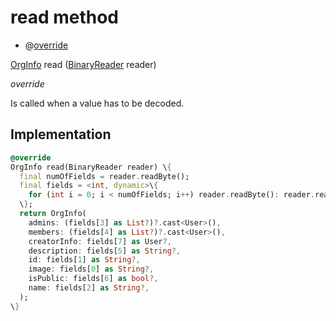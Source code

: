 


# read method







- @[override](https://api.flutter.dev/flutter/dart-core/override-constant.html)

[OrgInfo](../../models_organization_org_info/OrgInfo-class.md) read
([BinaryReader](https://pub.dev/documentation/hive/2.2.3/hive/BinaryReader-class.html) reader)

_<span class="feature">override</span>_



<p>Is called when a value has to be decoded.</p>



## Implementation

```dart
@override
OrgInfo read(BinaryReader reader) \{
  final numOfFields = reader.readByte();
  final fields = <int, dynamic>\{
    for (int i = 0; i < numOfFields; i++) reader.readByte(): reader.read(),
  \};
  return OrgInfo(
    admins: (fields[3] as List?)?.cast<User>(),
    members: (fields[4] as List?)?.cast<User>(),
    creatorInfo: fields[7] as User?,
    description: fields[5] as String?,
    id: fields[1] as String?,
    image: fields[0] as String?,
    isPublic: fields[6] as bool?,
    name: fields[2] as String?,
  );
\}
```








